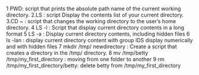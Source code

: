 1 PWD: script that prints the absolute path name of the current working directory.
2.LS : script Display the contents list of your current directory.
3.CD ~ : script that changes the working directory to the user’s home directory.
4 LS -l : Script that display current directory contents in a long format
5 LS -a : Display current directory contents, including hidden files
6 ls -lan : display current directory content with group IDS display numerically and with hidden files
7 mkdir /tmp/ newdirectory : Create a script that creates a directory in the /tmp/ directory.
8 mv /tmp/betty /tmp/my_first_directory : moving from one folder to another
9 rm /tmp/my_first_directory/betty: delete betty from /tmp/my_first_directory
